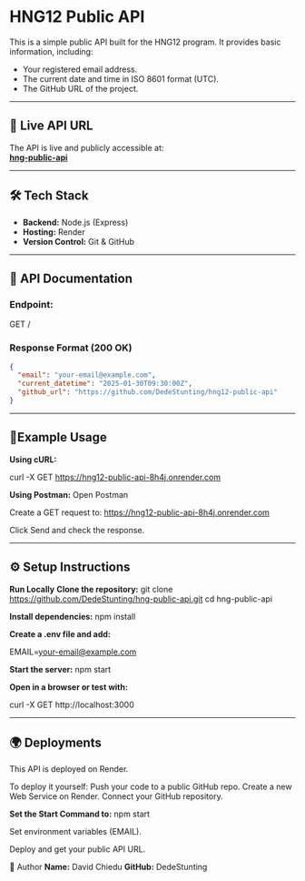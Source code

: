 # HNG12 Public API

This is a simple public API built for the HNG12 program. It provides basic information, including:  
- Your registered email address.  
- The current date and time in ISO 8601 format (UTC).  
- The GitHub URL of the project.  

---

## 🚀 Live API URL  
The API is live and publicly accessible at:  
**[hng-public-api](https://hng-public-api-8h4j.onrender.com)**  

---

## **🛠 Tech Stack**
- **Backend:** Node.js (Express)  
- **Hosting:** Render  
- **Version Control:** Git & GitHub  

---

## **📌 API Documentation**
### **Endpoint:**  
GET /

### **Response Format (200 OK)**  
```json
{
  "email": "your-email@example.com",
  "current_datetime": "2025-01-30T09:30:00Z",
  "github_url": "https://github.com/DedeStunting/hng12-public-api"
}
```
---
## 🔄Example Usage

**Using cURL:**

curl -X GET https://hng12-public-api-8h4j.onrender.com

**Using Postman:**
Open Postman

Create a GET request to:
https://hng12-public-api-8h4j.onrender.com

Click Send and check the response.

---


## ⚙️ Setup Instructions
**Run Locally**
**Clone the repository:**
git clone https://github.com/DedeStunting/hng-public-api.git
cd hng-public-api

**Install dependencies:**
npm install

**Create a .env file and add:**

EMAIL=your-email@example.com

**Start the server:**
npm start

**Open in a browser or test with:**

curl -X GET http://localhost:3000

---

## 🌍 Deployments
This API is deployed on Render.

To deploy it yourself:
Push your code to a public GitHub repo.
Create a new Web Service on Render.
Connect your GitHub repository.

**Set the Start Command to:**
npm start

Set environment variables (EMAIL).

Deploy and get your public API URL.

📝 Author
**Name:** David Chiedu
**GitHub:** DedeStunting


